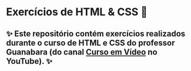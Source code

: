 # Exercícios de HTML & CSS 🐰
<h2>✨ Este repositório contém exercícios realizados durante o curso de HTML e CSS do professor Guanabara (do canal <a href= "https://www.youtube.com/channel/UCrWvhVmt0Qac3HgsjQK62FQ">Curso em Vídeo</a> no YouTube). ✨</h2>
